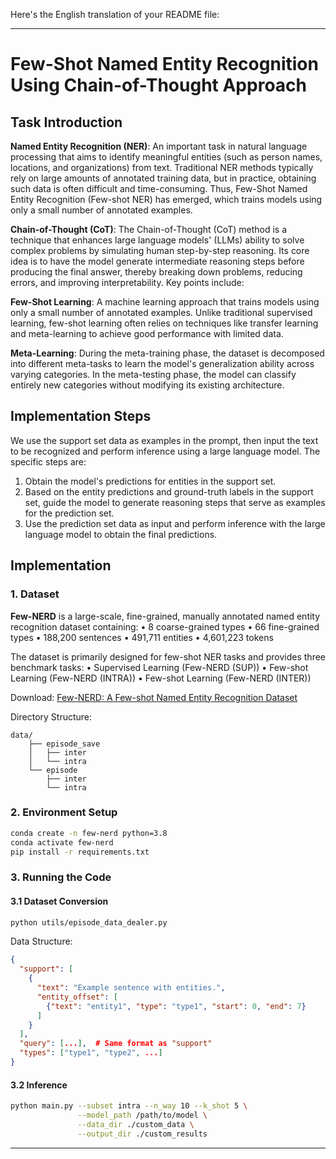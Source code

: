 Here's the English translation of your README file:

---

# Few-Shot Named Entity Recognition Using Chain-of-Thought Approach

## Task Introduction
**Named Entity Recognition (NER)**: An important task in natural language processing that aims to identify meaningful entities (such as person names, locations, and organizations) from text. Traditional NER methods typically rely on large amounts of annotated training data, but in practice, obtaining such data is often difficult and time-consuming. Thus, Few-Shot Named Entity Recognition (Few-shot NER) has emerged, which trains models using only a small number of annotated examples.

**Chain-of-Thought (CoT)**: The Chain-of-Thought (CoT) method is a technique that enhances large language models' (LLMs) ability to solve complex problems by simulating human step-by-step reasoning. Its core idea is to have the model generate intermediate reasoning steps before producing the final answer, thereby breaking down problems, reducing errors, and improving interpretability. Key points include:

**Few-Shot Learning**: A machine learning approach that trains models using only a small number of annotated examples. Unlike traditional supervised learning, few-shot learning often relies on techniques like transfer learning and meta-learning to achieve good performance with limited data.

**Meta-Learning**: During the meta-training phase, the dataset is decomposed into different meta-tasks to learn the model's generalization ability across varying categories. In the meta-testing phase, the model can classify entirely new categories without modifying its existing architecture.

## Implementation Steps
We use the support set data as examples in the prompt, then input the text to be recognized and perform inference using a large language model. The specific steps are:
1. Obtain the model's predictions for entities in the support set.
2. Based on the entity predictions and ground-truth labels in the support set, guide the model to generate reasoning steps that serve as examples for the prediction set.
3. Use the prediction set data as input and perform inference with the large language model to obtain the final predictions.

## Implementation
### 1. Dataset
**Few-NERD** is a large-scale, fine-grained, manually annotated named entity recognition dataset containing:
• 8 coarse-grained types
• 66 fine-grained types
• 188,200 sentences
• 491,711 entities
• 4,601,223 tokens

The dataset is primarily designed for few-shot NER tasks and provides three benchmark tasks:
• Supervised Learning (Few-NERD (SUP))
• Few-shot Learning (Few-NERD (INTRA))
• Few-shot Learning (Few-NERD (INTER))

Download: [Few-NERD: A Few-shot Named Entity Recognition Dataset](https://nlp.csai.tsinghua.edu.cn/news/few-nerd%E4%B8%80%E4%B8%AAfew-shot%E5%9C%BA%E6%99%AF%E7%9A%84%E5%91%BD%E5%90%8D%E5%AE%9E%E4%BD%93%E8%AF%86%E5%88%AB%E6%95%B0%E6%8D%AE%E9%9B%86/)

Directory Structure:
```shell
data/
    ├── episode_save
    │   ├── inter
    │   └── intra
    └── episode
        ├── inter
        └── intra
```

### 2. Environment Setup
```bash
conda create -n few-nerd python=3.8
conda activate few-nerd
pip install -r requirements.txt
```

### 3. Running the Code
#### 3.1 Dataset Conversion
```bash
python utils/episode_data_dealer.py
```

Data Structure:
```json
{
  "support": [
    {
      "text": "Example sentence with entities.",
      "entity_offset": [
        {"text": "entity1", "type": "type1", "start": 0, "end": 7}
      ]
    }
  ],
  "query": [...],  # Same format as "support"
  "types": ["type1", "type2", ...]
}
```

#### 3.2 Inference
```bash
python main.py --subset intra --n_way 10 --k_shot 5 \
               --model_path /path/to/model \
               --data_dir ./custom_data \
               --output_dir ./custom_results 
```

---
